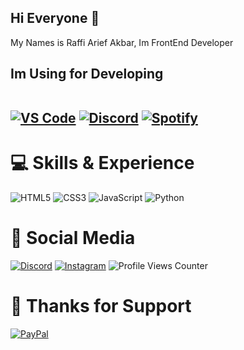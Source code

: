 <h2 align='left'>
  Hi Everyone 👋
  </h2>
 
My Names is Raffi Arief Akbar, Im FrontEnd Developer

<h2 align='left'>
  Im Using for Developing<br/><br/>
  
[![VS Code](https://img.shields.io/badge/Editor-VS%20Code-blue/?logo=visualstudiocode&logoColor=blue&color=blue)](https://code.visualstudio.com/)
[![Discord](https://img.shields.io/badge/Uses-Discord-blue/?logo=discord&logoColor=warning&color=7289DA)](https://discord.gg/3mvFn3ATJt)
[![Spotify](https://img.shields.io/badge/Listens%20to-Spotify-blue/?logo=spotify&logoColor=warning&color=1DB954)](https://open.spotify.com)
  
</h2>

# 💻 Skills & Experience
![HTML5](https://img.shields.io/badge/html5-%23E34F26.svg?style=for-the-badge&logo=html5&logoColor=white)
![CSS3](https://img.shields.io/badge/css3-%231572B6.svg?style=for-the-badge&logo=css3&logoColor=white)
![JavaScript](https://img.shields.io/badge/javascript-%23323330.svg?style=for-the-badge&logo=javascript&logoColor=%23F7DF1E)
![Python](https://img.shields.io/badge/python-3670A0?style=for-the-badge&logo=python&logoColor=ffdd54)
# 📱 Social Media
[![Discord](https://img.shields.io/badge/Discord-%237289DA.svg?logo=discord&logoColor=white)](htttps://discord.gg/HjxDev#0001)
[![Instagram](https://img.shields.io/badge/Instagram-%23E4405F.svg?logo=Instagram&logoColor=white)](https://instagram.com/rapiariep)
![Profile Views Counter](https://komarev.com/ghpvc/?username=rapiariep&&style=flat&color=green)
# 🙏 Thanks for Support
[![PayPal](https://img.shields.io/badge/PayPal-00457C?style=for-the-badge&logo=paypal&logoColor=white)](https://paypal.me/rapiariep)
